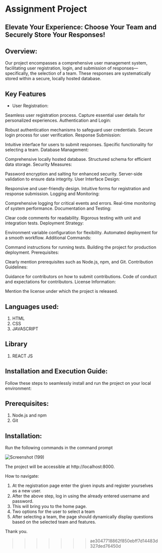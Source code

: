 # Assignment Project

## Elevate Your Experience: Choose Your Team and Securely Store Your Responses!

## Overview:
Our project encompasses a comprehensive user management system, facilitating user registration, login, and submission of responses—specifically, the selection of a team. These responses are systematically stored within a secure, locally hosted database.

## Key Features

- User Registration:

Seamless user registration process.
Capture essential user details for personalized experiences.
Authentication and Login:

Robust authentication mechanisms to safeguard user credentials.
Secure login process for user verification.
Response Submission:

Intuitive interface for users to submit responses.
Specific functionality for selecting a team.
Database Management:

Comprehensive locally hosted database.
Structured schema for efficient data storage.
Security Measures:

Password encryption and salting for enhanced security.
Server-side validation to ensure data integrity.
User Interface Design:

Responsive and user-friendly design.
Intuitive forms for registration and response submission.
Logging and Monitoring:

Comprehensive logging for critical events and errors.
Real-time monitoring of system performance.
Documentation and Testing:

Clear code comments for readability.
Rigorous testing with unit and integration tests.
Deployment Strategy:

Environment variable configuration for flexibility.
Automated deployment for a smooth workflow.
Additional Commands:

Command instructions for running tests.
Building the project for production deployment.
Prerequisites:

Clearly mention prerequisites such as Node.js, npm, and Git.
Contribution Guidelines:

Guidance for contributors on how to submit contributions.
Code of conduct and expectations for contributors.
License Information:

Mention the license under which the project is released.

## Languages used:
1. HTML
2. CSS
3. JAVASCRIPT

## Library
1. REACT JS

## Installation and Execution Guide:

Follow these steps to seamlessly install and run the project on your local environment:

## Prerequisites:
1. Node.js and npm
2. Git

## Installation:
Run the following commands in the command prompt


![Screenshot (199)](https://github.com/tswmy/login-form/assets/146413390/22f1379a-8db1-41c9-a839-6b7d7eb10fe9)


The project will be accessible at http://localhost:8000.



How to navigate:
1. At the registration page enter the given inputs and register yourselves as a new user.
2. After the above step, log in using the already entered username and password.
3. This will bring you to the home page.
4. Two options for the user to select a team
5. After selecting a team, the page should dynamically display questions based on the selected team and features.


Thank you.
>>>>>>> ae3047718862f850ebff7d14483d327ded76450d
